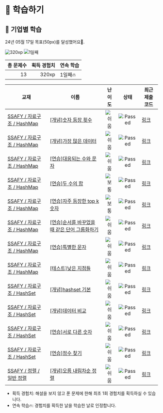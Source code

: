 # 📖 학습하기

## 🚀 기업별 학습
24년 05월 17일 목표(50px)를 달성했어요🥳.

![320xp](https://img.shields.io/badge/EXP-320xp-%235cb85c.svg?for-the-badge)
![1일째](https://img.shields.io/badge/연속학습-1일째-%23E34F26.svg?for-the-badge)

|총 문제수|획득 경험치|연속 학습|
|---:|---:|---|
13|320xp|1일째🔥|

|교재|이름|난이도|상태|최근 제출 코드|
|---|---|:---:|:---:|---|
|[SSAFY / 자료구조 / HashMap](https://www.codetree.ai/missions?missionId=20)|[[개념]숫자 등장 횟수](https://www.codetree.ai/missions/20/problems/number-frequency)|![쉬움][easy]|![Passed][passed]|[링크](https://github.com/kimjongha99/codetree-TILs/blob/main/240517/%EC%88%AB%EC%9E%90%20%EB%93%B1%EC%9E%A5%20%ED%9A%9F%EC%88%98/number-frequency.py)|
|[SSAFY / 자료구조 / HashMap](https://www.codetree.ai/missions?missionId=20)|[[개념]가장 많은 데이터](https://www.codetree.ai/missions/20/problems/most-frequent-data)|![쉬움][easy]|![Passed][passed]|[링크](https://github.com/kimjongha99/codetree-TILs/blob/main/240517/%EA%B0%80%EC%9E%A5%20%EB%A7%8E%EC%9D%80%20%EB%8D%B0%EC%9D%B4%ED%84%B0/most-frequent-data.py)|
|[SSAFY / 자료구조 / HashMap](https://www.codetree.ai/missions?missionId=20)|[[연습]대응되는 수와 문자](https://www.codetree.ai/missions/20/problems/corresponding-numbers-and-characters)|![쉬움][easy]|![Passed][passed]|[링크](https://github.com/kimjongha99/codetree-TILs/blob/main/240517/%EB%8C%80%EC%9D%91%EB%90%98%EB%8A%94%20%EC%88%98%EC%99%80%20%EB%AC%B8%EC%9E%90/corresponding-numbers-and-characters.py)|
|[SSAFY / 자료구조 / HashMap](https://www.codetree.ai/missions?missionId=20)|[[연습]두 수의 합](https://www.codetree.ai/missions/20/problems/sum-of-two-num)|![보통][medium]|![Passed][passed]|[링크](https://github.com/kimjongha99/codetree-TILs/blob/main/240517/%EB%91%90%20%EC%88%98%EC%9D%98%20%ED%95%A9/sum-of-two-num.py)|
|[SSAFY / 자료구조 / HashMap](https://www.codetree.ai/missions?missionId=20)|[[연습]자주 등장한 top k 숫자](https://www.codetree.ai/missions/20/problems/top-k-frequent-elements)|![보통][medium]|![Passed][passed]|[링크](https://github.com/kimjongha99/codetree-TILs/blob/main/240517/%EC%9E%90%EC%A3%BC%20%EB%93%B1%EC%9E%A5%ED%95%9C%20top%20k%20%EC%88%AB%EC%9E%90/top-k-frequent-elements.py)|
|[SSAFY / 자료구조 / HashMap](https://www.codetree.ai/missions?missionId=20)|[[연습]순서를 바꾸었을 때 같은 단어 그룹화하기](https://www.codetree.ai/missions/20/problems/group-same-word)|![쉬움][easy]|![Passed][passed]|[링크](https://github.com/kimjongha99/codetree-TILs/blob/main/240517/%EC%88%9C%EC%84%9C%EB%A5%BC%20%EB%B0%94%EA%BE%B8%EC%97%88%EC%9D%84%20%EB%95%8C%20%EA%B0%99%EC%9D%80%20%EB%8B%A8%EC%96%B4%20%EA%B7%B8%EB%A3%B9%ED%99%94%ED%95%98%EA%B8%B0/group-same-word.py)|
|[SSAFY / 자료구조 / HashMap](https://www.codetree.ai/missions?missionId=20)|[[연습]특별한 문자](https://www.codetree.ai/missions/20/problems/special-character)|![쉬움][easy]|![Passed][passed]|[링크](https://github.com/kimjongha99/codetree-TILs/blob/main/240517/%ED%8A%B9%EB%B3%84%ED%95%9C%20%EB%AC%B8%EC%9E%90/special-character.py)|
|[SSAFY / 자료구조 / HashMap](https://www.codetree.ai/missions?missionId=20)|[[테스트]낮은 지점들](https://www.codetree.ai/missions/20/problems/lowest-points)|![쉬움][easy]|![Passed][passed]|[링크](https://github.com/kimjongha99/codetree-TILs/blob/main/240517/%EB%82%AE%EC%9D%80%20%EC%A7%80%EC%A0%90%EB%93%A4/lowest-points.py)|
|[SSAFY / 자료구조 / HashSet](https://www.codetree.ai/missions?missionId=20)|[[개념]hashset 기본](https://www.codetree.ai/missions/20/problems/hashset-basic)|![쉬움][easy]|![Passed][passed]|[링크](https://github.com/kimjongha99/codetree-TILs/blob/main/240517/hashset%20%EA%B8%B0%EB%B3%B8/hashset-basic.py)|
|[SSAFY / 자료구조 / HashSet](https://www.codetree.ai/missions?missionId=20)|[[개념]데이터 비교](https://www.codetree.ai/missions/20/problems/data-comparison)|![쉬움][easy]|![Passed][passed]|[링크](https://github.com/kimjongha99/codetree-TILs/blob/main/240517/%EB%8D%B0%EC%9D%B4%ED%84%B0%20%EB%B9%84%EA%B5%90/data-comparison.py)|
|[SSAFY / 자료구조 / HashSet](https://www.codetree.ai/missions?missionId=20)|[[연습]서로 다른 숫자](https://www.codetree.ai/missions/20/problems/distinct-numbers)|![쉬움][easy]|![Passed][passed]|[링크](https://github.com/kimjongha99/codetree-TILs/blob/main/240517/%EC%84%9C%EB%A1%9C%20%EB%8B%A4%EB%A5%B8%20%EC%88%AB%EC%9E%90/distinct-numbers.py)|
|[SSAFY / 자료구조 / HashSet](https://www.codetree.ai/missions?missionId=20)|[[연습]정수 찾기](https://www.codetree.ai/missions/20/problems/find-an-integer)|![쉬움][easy]|![Passed][passed]|[링크](https://github.com/kimjongha99/codetree-TILs/blob/main/240517/%EC%A0%95%EC%88%98%20%EC%B0%BE%EA%B8%B0/find-an-integer.py)|
|[SSAFY / 정렬 / 일반 정렬](https://www.codetree.ai/missions?missionId=20)|[[개념]오름 내림차순 정렬](https://www.codetree.ai/missions/20/problems/inc-dec-sorting)|![쉬움][easy]|![Passed][passed]|[링크](https://github.com/kimjongha99/codetree-TILs/blob/main/240517/%EC%98%A4%EB%A6%84%20%EB%82%B4%EB%A6%BC%EC%B0%A8%EC%88%9C%20%EC%A0%95%EB%A0%AC/inc-dec-sorting.py)|


* 획득 경험치: 해설을 보지 않고 푼 문제에 한해 최초 1회 경험치를 획득하실 수 있습니다.
* 연속 학습🔥: 경험치를 획득한 날을 학습한 날로 인정합니다.










[b5]: https://img.shields.io/badge/Bronze_5-%235D3E31.svg
[b4]: https://img.shields.io/badge/Bronze_4-%235D3E31.svg
[b3]: https://img.shields.io/badge/Bronze_3-%235D3E31.svg
[b2]: https://img.shields.io/badge/Bronze_2-%235D3E31.svg
[b1]: https://img.shields.io/badge/Bronze_1-%235D3E31.svg
[s5]: https://img.shields.io/badge/Silver_5-%23394960.svg
[s4]: https://img.shields.io/badge/Silver_4-%23394960.svg
[s3]: https://img.shields.io/badge/Silver_3-%23394960.svg
[s2]: https://img.shields.io/badge/Silver_2-%23394960.svg
[s1]: https://img.shields.io/badge/Silver_1-%23394960.svg
[g5]: https://img.shields.io/badge/Gold_5-%23FFC433.svg
[g4]: https://img.shields.io/badge/Gold_4-%23FFC433.svg
[g3]: https://img.shields.io/badge/Gold_3-%23FFC433.svg
[g2]: https://img.shields.io/badge/Gold_2-%23FFC433.svg
[g1]: https://img.shields.io/badge/Gold_1-%23FFC433.svg
[p5]: https://img.shields.io/badge/Platinum_5-%2376DDD8.svg
[p4]: https://img.shields.io/badge/Platinum_4-%2376DDD8.svg
[p3]: https://img.shields.io/badge/Platinum_3-%2376DDD8.svg
[p2]: https://img.shields.io/badge/Platinum_2-%2376DDD8.svg
[p1]: https://img.shields.io/badge/Platinum_1-%2376DDD8.svg
[passed]: https://img.shields.io/badge/Passed-%23009D27.svg
[failed]: https://img.shields.io/badge/Failed-%23D24D57.svg
[easy]: https://img.shields.io/badge/쉬움-%235cb85c.svg?for-the-badge
[medium]: https://img.shields.io/badge/보통-%23FFC433.svg?for-the-badge
[hard]: https://img.shields.io/badge/어려움-%23D24D57.svg?for-the-badge